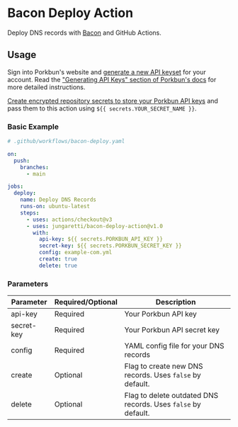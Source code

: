 # Bacon Deploy Action

Deploy DNS records with [Bacon](https://github.com/jungaretti/bacon) and GitHub Actions.

## Usage

Sign into Porkbun's website and [generate a new API keyset](https://porkbun.com/account/api) for your account. Read the ["Generating API Keys" section of Porkbun's docs](https://kb.porkbun.com/article/190-getting-started-with-the-porkbun-dns-api) for more detailed instructions.

[Create encrypted repository secrets to store your Porkbun API keys](https://docs.github.com/en/actions/security-guides/encrypted-secrets#creating-encrypted-secrets-for-a-repository) and pass them to this action using `${{ secrets.YOUR_SECRET_NAME }}`.

### Basic Example

```yaml
# .github/workflows/bacon-deploy.yaml

on:
  push:
    branches:
      - main

jobs:
  deploy:
    name: Deploy DNS Records
    runs-on: ubuntu-latest
    steps:
      - uses: actions/checkout@v3
      - uses: jungaretti/bacon-deploy-action@v1.0
        with:
          api-key: ${{ secrets.PORKBUN_API_KEY }}
          secret-key: ${{ secrets.PORKBUN_SECRET_KEY }}
          config: example-com.yml
          create: true
          delete: true
```

### Parameters

| Parameter  | Required/Optional | Description                                                   |
| ---------- | ----------------- | ------------------------------------------------------------- |
| api-key    | Required          | Your Porkbun API key                                          |
| secret-key | Required          | Your Porkbun API secret key                                   |
| config     | Required          | YAML config file for your DNS records                         |
| create     | Optional          | Flag to create new DNS records. Uses `false` by default.      |
| delete     | Optional          | Flag to delete outdated DNS records. Uses `false` by default. |
